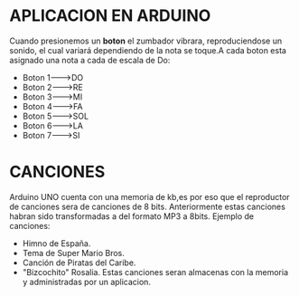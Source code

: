 # APLICACION EN ARDUINO
Cuando presionemos un **boton** el zumbador vibrara, reproduciendose un sonido, el cual variará dependiendo de la nota se toque.A cada boton esta asignado  una nota a cada de escala de Do:
- Boton 1--->DO
- Boton 2--->RE
- Boton 3--->MI
- Boton 4--->FA
- Boton 5--->SOL
- Boton 6--->LA
- Boton 7--->SI
# CANCIONES 
Arduino UNO cuenta con una memoria de kb,es por eso que el reproductor de canciones sera de canciones de 8 bits.
Anteriormente estas canciones habran sido transformadas a del formato MP3 a 8bits.
Ejemplo de canciones:
- Himno de España.
- Tema de Super Mario Bros.
- Canción de Piratas del Caribe.
- "Bizcochito" Rosalia.
Estas canciones seran almacenas con la memoria y administradas por un aplicacion.

